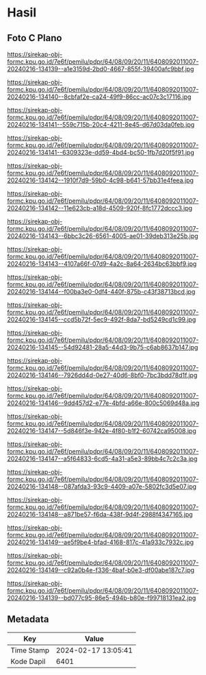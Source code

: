 # Hasil

## Foto C Plano

https://sirekap-obj-formc.kpu.go.id/7e6f/pemilu/pdpr/64/08/09/20/11/6408092011007-20240216-134139--a1e3159d-2bd0-4667-855f-39400afc9bbf.jpg

https://sirekap-obj-formc.kpu.go.id/7e6f/pemilu/pdpr/64/08/09/20/11/6408092011007-20240216-134140--8cbfaf2e-ca24-49f9-86cc-ac07c3c17116.jpg

https://sirekap-obj-formc.kpu.go.id/7e6f/pemilu/pdpr/64/08/09/20/11/6408092011007-20240216-134141--559c715b-20c4-4211-8e45-d67d03da0feb.jpg

https://sirekap-obj-formc.kpu.go.id/7e6f/pemilu/pdpr/64/08/09/20/11/6408092011007-20240216-134141--6309323e-dd59-4bd4-bc50-1fb7d20f5f91.jpg

https://sirekap-obj-formc.kpu.go.id/7e6f/pemilu/pdpr/64/08/09/20/11/6408092011007-20240216-134142--1910f7d9-59b0-4c98-b641-57bb31e4feea.jpg

https://sirekap-obj-formc.kpu.go.id/7e6f/pemilu/pdpr/64/08/09/20/11/6408092011007-20240216-134142--11e623cb-a18d-4509-920f-8fc1772dccc3.jpg

https://sirekap-obj-formc.kpu.go.id/7e6f/pemilu/pdpr/64/08/09/20/11/6408092011007-20240216-134143--6bbc3c26-6561-4005-ae01-39deb313e25b.jpg

https://sirekap-obj-formc.kpu.go.id/7e6f/pemilu/pdpr/64/08/09/20/11/6408092011007-20240216-134143--4107a66f-07d9-4a2c-8a64-2634bc63bbf9.jpg

https://sirekap-obj-formc.kpu.go.id/7e6f/pemilu/pdpr/64/08/09/20/11/6408092011007-20240216-134144--f00ba3e0-0df4-440f-875b-c43f38713bcd.jpg

https://sirekap-obj-formc.kpu.go.id/7e6f/pemilu/pdpr/64/08/09/20/11/6408092011007-20240216-134145--ccd5b72f-5ec9-492f-8da7-bd5249cd1c99.jpg

https://sirekap-obj-formc.kpu.go.id/7e6f/pemilu/pdpr/64/08/09/20/11/6408092011007-20240216-134145--54d92481-28a5-44d3-9b75-c6ab8637b147.jpg

https://sirekap-obj-formc.kpu.go.id/7e6f/pemilu/pdpr/64/08/09/20/11/6408092011007-20240216-134146--7926dd4d-0e27-40d6-8bf0-7bc3bdd78d1f.jpg

https://sirekap-obj-formc.kpu.go.id/7e6f/pemilu/pdpr/64/08/09/20/11/6408092011007-20240216-134146--9dd457d2-e77e-4bfd-a66e-800c5069d48a.jpg

https://sirekap-obj-formc.kpu.go.id/7e6f/pemilu/pdpr/64/08/09/20/11/6408092011007-20240216-134147--5d846f3e-942e-4f80-b1f2-60742ca95008.jpg

https://sirekap-obj-formc.kpu.go.id/7e6f/pemilu/pdpr/64/08/09/20/11/6408092011007-20240216-134147--a5f64833-6cd5-4a31-a5e3-89bb4c7c2c3a.jpg

https://sirekap-obj-formc.kpu.go.id/7e6f/pemilu/pdpr/64/08/09/20/11/6408092011007-20240216-134148--087afda3-93c9-4409-a07e-5802fc3d5e07.jpg

https://sirekap-obj-formc.kpu.go.id/7e6f/pemilu/pdpr/64/08/09/20/11/6408092011007-20240216-134148--a871be57-f6da-438f-9d4f-2988f4347165.jpg

https://sirekap-obj-formc.kpu.go.id/7e6f/pemilu/pdpr/64/08/09/20/11/6408092011007-20240216-134149--ae5f9be4-bfad-4168-817c-41a933c7932c.jpg

https://sirekap-obj-formc.kpu.go.id/7e6f/pemilu/pdpr/64/08/09/20/11/6408092011007-20240216-134149--c92a0b4e-f336-4baf-b0e3-df00abe187c7.jpg

https://sirekap-obj-formc.kpu.go.id/7e6f/pemilu/pdpr/64/08/09/20/11/6408092011007-20240216-134139--bd077c95-86e5-494b-b80e-f99718131ea2.jpg


## Metadata

| Key        | Value               |
| ---------- | ------------------- |
| Time Stamp | 2024-02-17 13:05:41 |
| Kode Dapil | 6401                |



